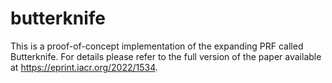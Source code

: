 # butterknife

This is a proof-of-concept implementation of the expanding PRF called Butterknife. For details please refer to the full version of the paper available at https://eprint.iacr.org/2022/1534.

